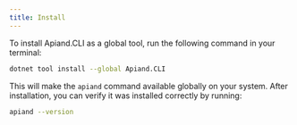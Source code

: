 ```yaml
---
title: Install
---
```


To install Apiand.CLI as a global tool, run the following command in your terminal:

```bash
dotnet tool install --global Apiand.CLI
```

This will make the `apiand` command available globally on your system. After installation, you can verify it was installed correctly by running:

```bash
apiand --version
```